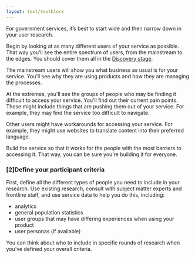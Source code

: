 ```yaml
---
layout: text/textblock
---
```

For government services, it’s best to start wide and then narrow down in your user research.


Begin by looking at as many different users of your service as possible. That way you’ll see the entire spectrum of users, from the mainstream to the edges. You should cover them all in the [Discovery stage](../research-stages/#user-research-in-discovery-stage).

The mainstream users will show you what business as usual is for your service. You’ll see why they are using products and how they are managing the processes.


At the extremes, you'll see the groups of people who may be finding it difficult to access your service. You’ll find out their current pain points. These might include things that are pushing them out of your service. For example, they may find the service too difficult to navigate.


Other users might have workarounds for accessing your service. For example, they might use websites to translate content into their preferred language.


Build the service so that it works for the people with the most barriers to accessing it. That way, you can be sure you’re building it for everyone.

### [2]Define your participant criteria

First, define all the different types of people you need to include in your research. Use existing research, consult with subject matter experts and frontline staff, and use service data to help you do this, including:
- analytics
- general population statistics
- user groups that may have differing experiences when using your product
- user personas (if available)


You can think about who to include in specific rounds of research when you’ve defined your overall criteria.
